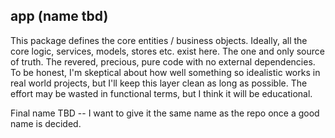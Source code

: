 ## app (name tbd)

This package defines the core entities / business objects. Ideally, all the core 
logic, services, models, stores etc. exist here. The one and only source of truth.
The revered, precious, pure code with no external dependencies. To be honest, I'm skeptical
about how well something so idealistic works in real world projects, but I'll keep this 
layer clean as long as possible. The effort may be wasted in functional terms, but I think it
will be educational.

Final name TBD -- I want to give it the same name as the repo once a good name
is decided.
